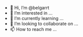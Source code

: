 - 👋 Hi, I’m @belgarrt
- 👀 I’m interested in ...
- 🌱 I’m currently learning ...
- 💞️ I’m looking to collaborate on ...
- 📫 How to reach me ...

<!---
belgarrt/belgarrt is a ✨ special ✨ repository because its `README.md` (this file) appears on your GitHub profile.
You can click the Preview link to take a look at your changes.
--->

